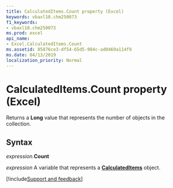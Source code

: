 ```yaml
---
title: CalculatedItems.Count property (Excel)
keywords: vbaxl10.chm250073
f1_keywords:
- vbaxl10.chm250073
ms.prod: excel
api_name:
- Excel.CalculatedItems.Count
ms.assetid: 85876ce3-df54-65d5-984c-ad0469a114f9
ms.date: 04/13/2019
localization_priority: Normal
---
```



# CalculatedItems.Count property (Excel)

Returns a **Long** value that represents the number of objects in the collection.


## Syntax

_expression_.**Count**

_expression_ A variable that represents a **[CalculatedItems](Excel.CalculatedItems.md)** object.




[!include[Support and feedback](~/includes/feedback-boilerplate.md)]